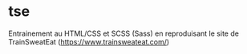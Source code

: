 # tse
Entrainement au HTML/CSS et SCSS (Sass) en reproduisant le site de TrainSweatEat (https://www.trainsweateat.com/)

